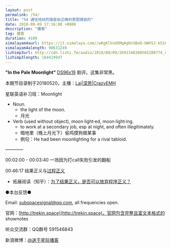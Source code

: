 ```yaml
---
layout: post
permalink: /54/
title: "54 通往地狱的路是由正确的意图铺就的"
date: 2018-09-09 17:16:00 +0800
description: "播客"
tag: 播客 
duration: 4109
ximalayam4aurl: https://jt.ximalaya.com//wKgKlVuU5MqAgOnSBeD-UWVSJ-k516.mp3.m4a?channel=rss&amp;album_id=3135361&amp;track_id=121645625&amp;uid=6418191&amp;jt=https://audio.xmcdn.com/group48/M04/23/A3/wKgKlVuU5MqAgOnSBeD-UWVSJ-k516.mp3
ximalayam4alength: 98631249
lizhimp3url: http://cdn.lizhi.fm/audio/2018/09/09/2691348300565280774_ud.mp3
lizhimp3length: 164419947
---   
```


**&quot;In the Pale Moonlight&quot;** [DS9](http://memory-alpha.wikia.com/wiki/DS9)[6x19](http://memory-alpha.wikia.com/wiki/DS9_Season_6) 剧评。这集非常黑。

本期节目录制于20180520，主播：[Lai](http://weibo.com/daishengniao)\|[深思](mailto:deepthought@trekin.space)\|[CrazyEMH](mailto:emh@trekin.space)

星联英语补习班：Moonlight

- Noun.
  - the light of the moon.
  - 月光
- Verb (used without object), moon·light·ed, moon·light·ing.
  - to work at a secondary job, esp at night, and often illegitimately.
  - 暗地里（晚上月光下）偷鸡摸狗做某事
  - 例句：He had been moonlighting for a rival tabloid.

————

00:02:00 - 00:03:40 一场因为打call失败引发的翻船

00:46:17 结果正义与[过程正义](https://zh.wikipedia.org/wiki/%E7%A8%8B%E5%BA%8F%E6%AD%A3%E4%B9%89)

- 拓展阅读（知乎）：[为了结果正义，是否可以放弃程序正义？](https://www.zhihu.com/question/26077409)

●本台反馈●

Email: [subspacesignal@qq.com](mailto:subspacesignal@qq.com), all frequencies open.

官网：[http://trekin.space](http://trekin.space)，官网包含完整且富文本格式的 shownotes

听众交流群：QQ群号 591546843

新浪微博：[@迷于星际播客](http://weibo.com/lostinst)
